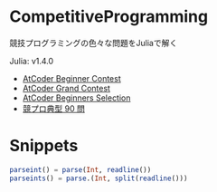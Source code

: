 # CompetitiveProgramming
競技プログラミングの色々な問題をJuliaで解く

Julia: v1.4.0

- [AtCoder Beginner Contest](abc/)
- [AtCoder Grand Contest](agc/)
- [AtCoder Beginners Selection](abs/)
- [競プロ典型 90 問](typical90/)


# Snippets
```julia
parseint() = parse(Int, readline())
parseints() = parse.(Int, split(readline()))
```
